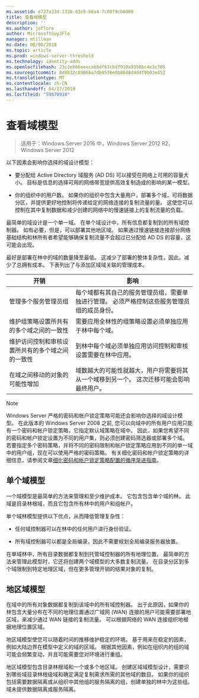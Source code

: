 ```yaml
---
ms.assetid: e727a33d-133b-43c9-b6a4-7c00f9cb6000
title: 查看域模型
description: ''
ms.author: joflore
author: MicrosoftGuyJFlo
manager: mtillman
ms.date: 08/08/2018
ms.topic: article
ms.prod: windows-server-threshold
ms.technology: identity-adds
ms.openlocfilehash: 23c1eb66eeecab8df63cbd7910a9398bc4e3c705
ms.sourcegitcommit: 0d0b32c8986ba7db9536e0b8648d4ddf9b03e452
ms.translationtype: MT
ms.contentlocale: zh-CN
ms.lasthandoff: 04/17/2019
ms.locfileid: "59870918"
---
```

# <a name="reviewing-the-domain-models"></a>查看域模型

>适用于：Windows Server 2016 中，Windows Server 2012 R2、 Windows Server 2012

以下因素会影响你选择的域设计模型：  
  
- 要分配给 Active Directory 域服务 (AD DS) 可以接受在网络上可用的容量大小。 目标是信息的选择可用的网络带宽提供高效复制造成的影响的某一模型。  

- 你的组织中的用户数。 如果你的组织中包含大量用户，部署多个域，可将数据分区，并提供更好地控制将传递给定的网络连接的复制流量的量。 这使您可以控制在其中复制数据和减少创建的网络中的慢速链接上的复制流量的负载。  

最简单的域设计是一个单一域。 在单个域设计中，所有信息都复制到的所有域控制器。 如有必要，但是，可以部署其他地区域。 如果通过慢速链接连接部分网络基础结构和林所有者希望能够确保复制流量不会超过已分配给 AD DS 的容量，这可能会出现。  

最好是部署在林中的域的数量降至最低。 这减少了部署的整体复杂性，因此，减少了总拥有成本。 下表列出了与添加区域域关联的管理成本。  

|开销|影响|  
|--------|----------------|  
|管理多个服务管理员组|每个域都有其自己的服务管理员组，需要单独进行管理。 必须严格控制这些服务管理员组的成员身份。|  
|维护组策略设置所共有的多个域之间的一致性|需要应用全林性的组策略设置必须单独应用于林中每个域。|  
|维护访问控制和审核设置所共有的多个域之间的一致性|到林中每个域必须单独应用访问控制和审核设置需要在林中应用。|  
|在域之间移动的对象的可能性增加|域数越大的可能性就越大，用户将需要将其从一个域移到另一个。 这次迁移可能会影响最终用户。|  

> [!NOTE]  
> Windows Server 严格的密码和帐户锁定策略可能还会影响你选择的域设计模型。 在此版本的 Windows Server 2008 之前, 您可以向域中的所有用户应用只能有一个密码和帐户锁定策略，它指定默认域策略在域中。 因此，如果您希望不同的密码和帐户锁定设置为不同的用户集，则必须创建密码筛选器或部署多个域。 若要指定多个密码策略，并将不同的密码限制和帐户锁定策略应用到不同的单一域中的用户组，现在可以使用严格的密码策略。 有关细化密码和帐户锁定策略的详细信息，请参阅文章[细化密码和帐户锁定策略配置的循序渐进指南](https://go.microsoft.com/fwlink/?LinkID=91477)。  

## <a name="single-domain-model"></a>单个域模型

一个域模型是最简单的方法来管理和至少维护成本。 它包含包含单个域的林。 此域是目录林根域，而且它包含所有林中的用户和组帐户。  

单个域林模型提供以下优点，从而降低管理复杂性：  

- 任何域控制器可以在林中的任何用户进行身份验证。  

- 所有域控制器可以都是全局编录，因此不需要规划全局编录服务器放置。  
  
在单域林中，所有目录数据都复制到托管域控制器的所有地理位置。 最简单的方法来管理此模型时，它还将创建两个域模型的大多数复制流量。 在目录分区到多个域限制到特定地理区域，但在更多管理开销的结果对象的复制。  
  
## <a name="regional-domain-model"></a>地区域模型

在域中的所有对象数据都复制到该域中的所有域控制器。 出于此原因，如果你的林包含大量分布在不同的地理位置通过广域网 (WAN) 连接的用户可能需要部署地区域，来减少通过 WAN 链接的复制流量。 可以根据网络的 WAN 连接组织地根据地理位置区域。  
  
地区域模型使您可以随着时间的推移维护稳定的环境。 基于用来在稳定的因素，例如大陆边界在模型中定义的域的区域。 根据其他因素，例如在组织内的组的域可能会频繁变动，并且可能需要您对环境进行重组。  
  
地区域模型包含目录林根域和一个或多个地区域。 创建区域域模型设计，需要识别哪些域目录林根级域和确定满足复制需求所需的其他域的数目。 如果你的组织包括需要数据隔离或从组织中其他组的服务隔离的组，创建单独的林中为这些组。 域未提供数据隔离或服务隔离。  
